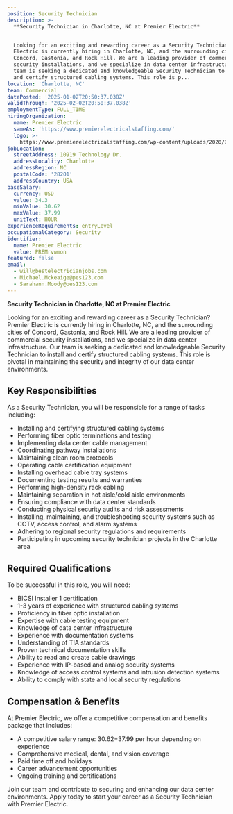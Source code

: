 ```yaml
---
position: Security Technician
description: >-
  **Security Technician in Charlotte, NC at Premier Electric**


  Looking for an exciting and rewarding career as a Security Technician? Premier
  Electric is currently hiring in Charlotte, NC, and the surrounding cities of
  Concord, Gastonia, and Rock Hill. We are a leading provider of commercial
  security installations, and we specialize in data center infrastructure. Our
  team is seeking a dedicated and knowledgeable Security Technician to install
  and certify structured cabling systems. This role is p...
location: 'Charlotte, NC'
team: Commercial
datePosted: '2025-01-02T20:50:37.038Z'
validThrough: '2025-02-02T20:50:37.038Z'
employmentType: FULL_TIME
hiringOrganization:
  name: Premier Electric
  sameAs: 'https://www.premierelectricalstaffing.com/'
  logo: >-
    https://www.premierelectricalstaffing.com/wp-content/uploads/2020/05/Premier-Electrical-Staffing-logo.png
jobLocation:
  streetAddress: 10919 Technology Dr.
  addressLocality: Charlotte
  addressRegion: NC
  postalCode: '28201'
  addressCountry: USA
baseSalary:
  currency: USD
  value: 34.3
  minValue: 30.62
  maxValue: 37.99
  unitText: HOUR
experienceRequirements: entryLevel
occupationalCategory: Security
identifier:
  name: Premier Electric
  value: PREMrvwmon
featured: false
email:
  - will@bestelectricianjobs.com
  - Michael.Mckeaige@pes123.com
  - Sarahann.Moody@pes123.com
---
```




**Security Technician in Charlotte, NC at Premier Electric**

Looking for an exciting and rewarding career as a Security Technician? Premier Electric is currently hiring in Charlotte, NC, and the surrounding cities of Concord, Gastonia, and Rock Hill. We are a leading provider of commercial security installations, and we specialize in data center infrastructure. Our team is seeking a dedicated and knowledgeable Security Technician to install and certify structured cabling systems. This role is pivotal in maintaining the security and integrity of our data center environments.

## Key Responsibilities
As a Security Technician, you will be responsible for a range of tasks including:

- Installing and certifying structured cabling systems
- Performing fiber optic terminations and testing
- Implementing data center cable management
- Coordinating pathway installations
- Maintaining clean room protocols
- Operating cable certification equipment
- Installing overhead cable tray systems
- Documenting testing results and warranties
- Performing high-density rack cabling
- Maintaining separation in hot aisle/cold aisle environments
- Ensuring compliance with data center standards
- Conducting physical security audits and risk assessments
- Installing, maintaining, and troubleshooting security systems such as CCTV, access control, and alarm systems
- Adhering to regional security regulations and requirements
- Participating in upcoming security technician projects in the Charlotte area

## Required Qualifications
To be successful in this role, you will need:

- BICSI Installer 1 certification
- 1-3 years of experience with structured cabling systems
- Proficiency in fiber optic installation
- Expertise with cable testing equipment
- Knowledge of data center infrastructure
- Experience with documentation systems
- Understanding of TIA standards
- Proven technical documentation skills
- Ability to read and create cable drawings
- Experience with IP-based and analog security systems
- Knowledge of access control systems and intrusion detection systems
- Ability to comply with state and local security regulations

## Compensation & Benefits
At Premier Electric, we offer a competitive compensation and benefits package that includes:

- A competitive salary range: $30.62-$37.99 per hour depending on experience
- Comprehensive medical, dental, and vision coverage
- Paid time off and holidays
- Career advancement opportunities
- Ongoing training and certifications

Join our team and contribute to securing and enhancing our data center environments. Apply today to start your career as a Security Technician with Premier Electric.
